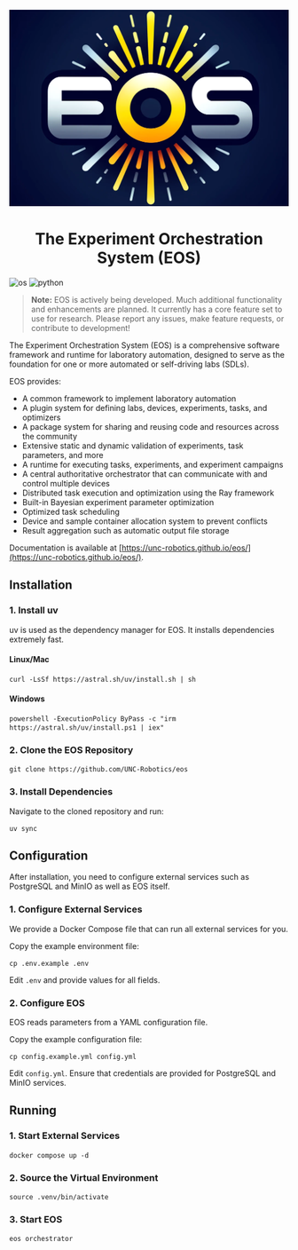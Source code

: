 <p align="center">
    <img src="docs/_static/img/eos-logo.png" alt="Alt Text" width="512">
</p>

<h1 align="center">The Experiment Orchestration System (EOS)</h1>

![os](https://img.shields.io/badge/OS-win%7Cmac%7Clinux-9cf)
![python](https://img.shields.io/badge/Python-3.10+-darkgreen)

> **Note:** EOS is actively being developed. Much additional functionality and enhancements are planned.
> It currently has a core feature set to use for research. Please report any issues, make feature requests, or contribute to development!

The Experiment Orchestration System (EOS) is a comprehensive software framework and runtime for laboratory automation, designed
to serve as the foundation for one or more automated or self-driving labs (SDLs).

EOS provides:

* A common framework to implement laboratory automation
* A plugin system for defining labs, devices, experiments, tasks, and optimizers
* A package system for sharing and reusing code and resources across the community
* Extensive static and dynamic validation of experiments, task parameters, and more
* A runtime for executing tasks, experiments, and experiment campaigns
* A central authoritative orchestrator that can communicate with and control multiple devices
* Distributed task execution and optimization using the Ray framework
* Built-in Bayesian experiment parameter optimization
* Optimized task scheduling
* Device and sample container allocation system to prevent conflicts
* Result aggregation such as automatic output file storage

Documentation is available at [https://unc-robotics.github.io/eos/](https://unc-robotics.github.io/eos/).

## Installation

### 1. Install uv

uv is used as the dependency manager for EOS. It installs dependencies extremely fast.

#### Linux/Mac

```shell
curl -LsSf https://astral.sh/uv/install.sh | sh
```

#### Windows

```shell
powershell -ExecutionPolicy ByPass -c "irm https://astral.sh/uv/install.ps1 | iex"
```

### 2. Clone the EOS Repository

```shell
git clone https://github.com/UNC-Robotics/eos
```

### 3. Install Dependencies

Navigate to the cloned repository and run:

```shell
uv sync
```

## Configuration

After installation, you need to configure external services such as PostgreSQL and MinIO as well as EOS itself.

### 1. Configure External Services

We provide a Docker Compose file that can run all external services for you.

Copy the example environment file:

```shell
cp .env.example .env
```

Edit `.env` and provide values for all fields.

### 2. Configure EOS

EOS reads parameters from a YAML configuration file.

Copy the example configuration file:

```shell
cp config.example.yml config.yml
```

Edit `config.yml`. Ensure that credentials are provided for PostgreSQL and MinIO services.

## Running
### 1. Start External Services

```shell
docker compose up -d
```

### 2. Source the Virtual Environment

```shell
source .venv/bin/activate
```

### 3. Start EOS

```shell
eos orchestrator
```
